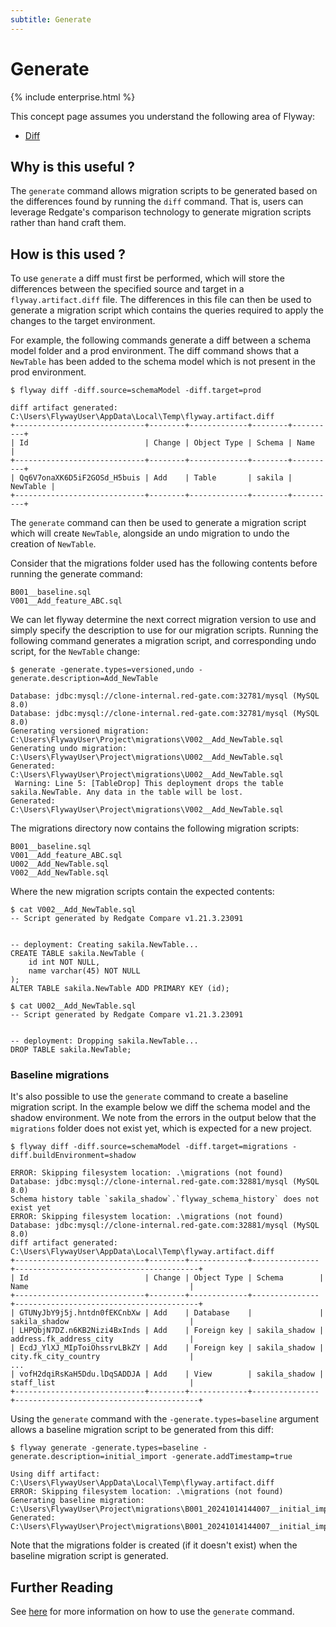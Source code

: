 ```yaml
---
subtitle: Generate
---
```

# Generate

{% include enterprise.html %}

This concept page assumes you understand the following area of Flyway:
 - [Diff](<Concepts/Diff concept>)

## Why is this useful ?
The `generate` command allows migration scripts to be generated based on the differences found by running the `diff` command.
That is, users can leverage Redgate's comparison technology to generate migration scripts rather than hand craft them.

## How is this used ?
To use `generate` a diff must first be performed, which will store the differences between the specified source and target in a `flyway.artifact.diff` file.
The differences in this file can then be used to generate a migration script which contains the queries required to apply the changes to the target environment.

For example, the following commands generate a diff between a schema model folder and a prod environment.
The diff command shows that a `NewTable` has been added to the schema model which is not present in the prod environment.
```
$ flyway diff -diff.source=schemaModel -diff.target=prod

diff artifact generated: C:\Users\FlywayUser\AppData\Local\Temp\flyway.artifact.diff
+-----------------------------+--------+-------------+--------+----------+
| Id                          | Change | Object Type | Schema | Name     |
+-----------------------------+--------+-------------+--------+----------+
| Qq6V7onaXK6D5iF2GOSd_H5buis | Add    | Table       | sakila | NewTable |
+-----------------------------+--------+-------------+--------+----------+
```

The `generate` command can then be used to generate a migration script which will create `NewTable`, alongside an undo migration to undo the creation of `NewTable`.

Consider that the migrations folder used has the following contents before running the generate command:
```
B001__baseline.sql
V001__Add_feature_ABC.sql
```

We can let flyway determine the next correct migration version to use and simply specify the description to use for our migration scripts.
Running the following command generates a migration script, and corresponding undo script, for the `NewTable` change:
```
$ generate -generate.types=versioned,undo -generate.description=Add_NewTable

Database: jdbc:mysql://clone-internal.red-gate.com:32781/mysql (MySQL 8.0)
Database: jdbc:mysql://clone-internal.red-gate.com:32781/mysql (MySQL 8.0)
Generating versioned migration: C:\Users\FlywayUser\Project\migrations\V002__Add_NewTable.sql
Generating undo migration: C:\Users\FlywayUser\Project\migrations\U002__Add_NewTable.sql
Generated: C:\Users\FlywayUser\Project\migrations\U002__Add_NewTable.sql
 Warning: Line 5: [TableDrop] This deployment drops the table sakila.NewTable. Any data in the table will be lost.
Generated: C:\Users\FlywayUser\Project\migrations\V002__Add_NewTable.sql
```

The migrations directory now contains the following migration scripts:
```
B001__baseline.sql
V001__Add_feature_ABC.sql
U002__Add_NewTable.sql
V002__Add_NewTable.sql
```

Where the new migration scripts contain the expected contents:
```
$ cat V002__Add_NewTable.sql
-- Script generated by Redgate Compare v1.21.3.23091


-- deployment: Creating sakila.NewTable...
CREATE TABLE sakila.NewTable (
    id int NOT NULL,
    name varchar(45) NOT NULL
);
ALTER TABLE sakila.NewTable ADD PRIMARY KEY (id);
```
```
$ cat U002__Add_NewTable.sql
-- Script generated by Redgate Compare v1.21.3.23091


-- deployment: Dropping sakila.NewTable...
DROP TABLE sakila.NewTable;
```

### Baseline migrations
It's also possible to use the `generate` command to create a baseline migration script.
In the example below we diff the schema model and the shadow environment.
We note from the errors in the output below that the `migrations` folder does not exist yet,
which is expected for a new project.

```
$ flyway diff -diff.source=schemaModel -diff.target=migrations -diff.buildEnvironment=shadow

ERROR: Skipping filesystem location: .\migrations (not found)
Database: jdbc:mysql://clone-internal.red-gate.com:32881/mysql (MySQL 8.0)
Schema history table `sakila_shadow`.`flyway_schema_history` does not exist yet
ERROR: Skipping filesystem location: .\migrations (not found)
Database: jdbc:mysql://clone-internal.red-gate.com:32881/mysql (MySQL 8.0)
diff artifact generated: C:\Users\FlywayUser\AppData\Local\Temp\flyway.artifact.diff
+-----------------------------+--------+-------------+---------------+-----------------------------------------+
| Id                          | Change | Object Type | Schema        | Name                                    |
+-----------------------------+--------+-------------+---------------+-----------------------------------------+
| GTUNyJbY9j5j.hntdn0fEKCnbXw | Add    | Database    |               | sakila_shadow                           |
| LHPQbjN7DZ.n6KB2Nizi4BxInds | Add    | Foreign key | sakila_shadow | address.fk_address_city                 |
| EcdJ_YlXJ_MIpToiOhssrvLBkZY | Add    | Foreign key | sakila_shadow | city.fk_city_country                    |
...
| vofH2dqiRsKaH5Ddu.lDqSADDJA | Add    | View        | sakila_shadow | staff_list                              |
+-----------------------------+--------+-------------+---------------+-----------------------------------------+
```

Using the `generate` command with the `-generate.types=baseline` argument allows a baseline migration script to be
generated from this diff:
```
$ flyway generate -generate.types=baseline -generate.description=initial_import -generate.addTimestamp=true

Using diff artifact: C:\Users\FlywayUser\AppData\Local\Temp\flyway.artifact.diff
ERROR: Skipping filesystem location: .\migrations (not found)
Generating baseline migration: C:\Users\FlywayUser\Project\migrations\B001_20241014144007__initial_import.sql
Generated: C:\Users\FlywayUser\Project\migrations\B001_20241014144007__initial_import.sql
```
Note that the migrations folder is created (if it doesn't exist) when the baseline migration script is generated.

## Further Reading
See [here](<Usage/Command-line/Command-line - generate>) for more information on how to use the `generate` command.
